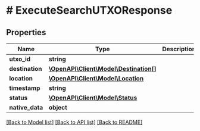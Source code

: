 # # ExecuteSearchUTXOResponse

## Properties

Name | Type | Description | Notes
------------ | ------------- | ------------- | -------------
**utxo_id** | **string** |  | [optional]
**destination** | [**\OpenAPI\Client\Model\Destination[]**](Destination.md) |  | [optional]
**location** | [**\OpenAPI\Client\Model\Location**](Location.md) |  | [optional]
**timestamp** | **string** |  | [optional]
**status** | [**\OpenAPI\Client\Model\Status**](Status.md) |  | [optional]
**native_data** | **object** |  | [optional]

[[Back to Model list]](../../README.md#models) [[Back to API list]](../../README.md#endpoints) [[Back to README]](../../README.md)
